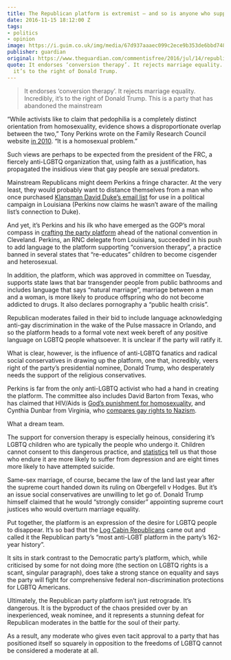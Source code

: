 ```yaml
---
title: The Republican platform is extremist – and so is anyone who supports it
date: 2016-11-15 18:12:00 Z
tags:
- politics
- opinion
image: https://i.guim.co.uk/img/media/67d937aaaec099c2ece9b353de6bbd748c306c92/0_0_4500_2702/master/4500.jpg?w=620&q=55&auto=format&usm=12&fit=max&s=77e461d0ab2d9d016513ef9c10f2a3c2
publisher: guardian
original: https://www.theguardian.com/commentisfree/2016/jul/14/republican-platform-extremist-conversion-therapy-donald-trump
quote: It endorses ‘conversion therapy’. It rejects marriage equality. Incredibly,
  it’s to the right of Donald Trump.
---
```


> It endorses ‘conversion therapy’. It rejects marriage equality. Incredibly, it’s to the right of Donald Trump. This is a party that has abandoned the mainstream

“While activists like to claim that pedophilia is a completely distinct orientation from homosexuality, evidence shows a disproportionate overlap between the two,” Tony Perkins wrote on the Family Research Council website [in 2010](https://www.splcenter.org/fighting-hate/extremist-files/individual/tony-perkins). “It is a homosexual problem.”

Such views are perhaps to be expected from the president of the FRC, a fiercely anti-LGBTQ organization that, using faith as a justification, has propagated the insidious view that gay people are sexual predators.

Mainstream Republicans might deem Perkins a fringe character. At the very least, they would probably want to distance themselves from a man who once purchased [Klansman David Duke’s email list](http://www.rightwingwatch.org/content/picture-worth-thousand-memories) for use in a political campaign in Louisiana (Perkins now claims he wasn’t aware of the mailing list’s connection to Duke).

And yet, it’s Perkins and his ilk who have emerged as the GOP’s moral compass in [crafting the party platform](http://www.advocate.com/election/2016/7/11/republican-platform-takes-stands-against-restroom-access-ex-gay-therapy) ahead of the national convention in Cleveland. Perkins, an RNC delegate from Louisiana, succeeded in his push to add language to the platform supporting “conversion therapy”, a practice banned in several states that “re-educates” children to become cisgender and heterosexual.

In addition, the platform, which was approved in committee on Tuesday, supports state laws that bar transgender people from public bathrooms and includes language that says “natural marriage”, marriage between a man and a woman, is more likely to produce offspring who do not become addicted to drugs. It also declares pornography a “public health crisis”.

Republican moderates failed in their bid to include language acknowledging anti-gay discrimination in the wake of the Pulse massacre in Orlando, and so the platform heads to a formal vote next week bereft of any positive language on LGBTQ people whatsoever. It is unclear if the party will ratify it.

What is clear, however, is the influence of anti-LGBTQ fanatics and radical social conservatives in drawing up the platform, one that, incredibly, veers right of the party’s presidential nominee, Donald Trump, who desperately needs the support of the religious conservatives.

Perkins is far from the only anti-LGBTQ activist who had a hand in creating the platform. The committee also includes David Barton from Texas, who has claimed that HIV/Aids is [God’s punishment for homosexuality](http://www.rightwingwatch.org/content/barton-suggest-we-cant-cure-aids-because-it-punishment-sin), and Cynthia Dunbar from Virginia, who [compares gay rights to Nazism](http://www.rightwingwatch.org/content/ted-cruzs-virginia-co-chair-tied-evolution-and-gay-rights-holocaust).

What a dream team.

The support for conversion therapy is especially heinous, considering it’s LGBTQ children who are typically the people who undergo it. Children cannot consent to this dangerous practice, and [statistics](http://www.hrc.org/resources/the-lies-and-dangers-of-reparative-therapy) tell us that those who endure it are more likely to suffer from depression and are eight times more likely to have attempted suicide.

Same-sex marriage, of course, became the law of the land last year after the supreme court handed down its ruling on Obergefell v Hodges. But it’s an issue social conservatives are unwilling to let go of. Donald Trump himself claimed that he would “strongly consider” appointing supreme court justices who would overturn marriage equality.

Put together, the platform is an expression of the desire for LGBTQ people to disappear. It’s so bad that the [Log Cabin Republicans](http://www.miamiherald.com/news/local/community/gay-south-florida/article89235362.html) came out and called it the Republican party’s “most anti-LGBT platform in the party’s 162-year history”.

It sits in stark contrast to the Democratic party’s platform, which, while criticised by some for not doing more (the section on LGBTQ rights is a scant, singular paragraph), does take a strong stance on equality and says the party will fight for comprehensive federal non-discrimination protections for LGBTQ Americans.

Ultimately, the Republican party platform isn’t just retrograde. It’s dangerous. It is the byproduct of the chaos presided over by an inexperienced, weak nominee, and it represents a stunning defeat for Republican moderates in the battle for the soul of their party.

As a result, any moderate who gives even tacit approval to a party that has positioned itself so squarely in opposition to the freedoms of LGBTQ cannot be considered a moderate at all.